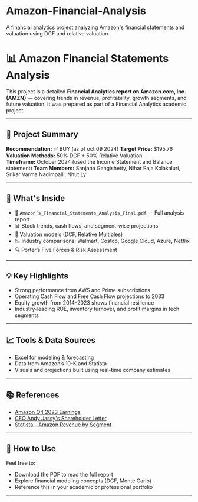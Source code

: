 # Amazon-Financial-Analysis
A financial analytics project analyzing Amazon's financial statements and valuation using DCF and relative valuation.

# 📊 Amazon Financial Statements Analysis

This project is a detailed **Financial Analytics report on Amazon.com, Inc. (AMZN)** — covering trends in revenue, profitability, growth segments, and future valuation. It was prepared as part of a Financial Analytics academic project.

---

## 📝 Project Summary

**Recommendation:** ✅ BUY (as of oct 09 2024)
**Target Price:** $195.76  
**Valuation Methods:** 50% DCF + 50% Relative Valuation  
**Timeframe:** October 2024 (used the Income Statement and Balance statement)
**Team Members:** Sanjana Gangishetty, Nihar Raja Kolakaluri, Srikar Varma Nadimpalli, Nhut Ly

---

## 📂 What's Inside

- 📄 `Amazon’s_Financial_Statements_Analysis_Final.pdf` — Full analysis report
- 📊 Stock trends, cash flows, and segment-wise projections
- 🧮 Valuation models (DCF, Relative Multiples)
- 📉 Industry comparisons: Walmart, Costco, Google Cloud, Azure, Netflix
- 🔍 Porter’s Five Forces & Risk Assessment

---

## 💡 Key Highlights

- Strong performance from AWS and Prime subscriptions
- Operating Cash Flow and Free Cash Flow projections to 2033
- Equity growth from 2014–2023 shows financial resilience
- Industry-leading ROE, inventory turnover, and profit margins in tech segments

---

## 📈 Tools & Data Sources

- Excel for modeling & forecasting
- Data from Amazon’s 10-K and Statista
- Visuals and projections built using real-time company estimates

---

## 📚 References

- [Amazon Q4 2023 Earnings](https://s2.q4cdn.com/299287126/files/doc_financials/2023/q4/AMZN-Q4-2023-Earnings-Release.pdf)  
- [CEO Andy Jassy's Shareholder Letter](https://www.aboutamazon.com/news/company-news/amazon-ceo-andy-jassy-2023-letter-to-shareholders)  
- [Statista - Amazon Revenue by Segment](https://www.statista.com/statistics/672747/amazons-consolidated-net-revenue-by-segment/)  

---

## 📌 How to Use

Feel free to:
- Download the PDF to read the full report
- Explore financial modeling concepts (DCF, Monte Carlo)
- Reference this in your academic or professional portfolio

---


